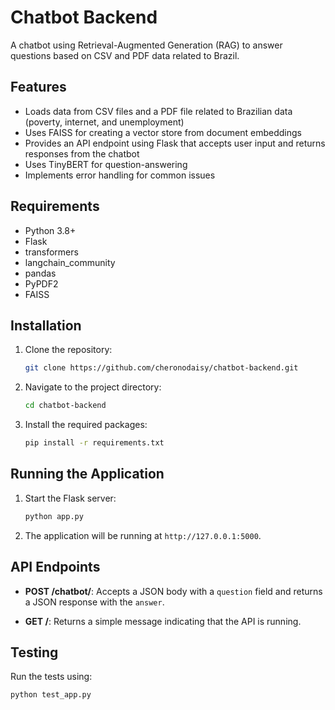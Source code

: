 # Chatbot Backend
A chatbot using Retrieval-Augmented Generation (RAG) to answer questions based on CSV and PDF data related to Brazil.

## Features

- Loads data from CSV files and a PDF file related to Brazilian data (poverty, internet, and unemployment)
- Uses FAISS for creating a vector store from document embeddings
- Provides an API endpoint using Flask that accepts user input and returns responses from the chatbot
- Uses TinyBERT for question-answering
- Implements error handling for common issues

## Requirements

- Python 3.8+
- Flask
- transformers
- langchain_community
- pandas
- PyPDF2
- FAISS

## Installation

1. Clone the repository:
    ```bash
    git clone https://github.com/cheronodaisy/chatbot-backend.git
    ```

2. Navigate to the project directory:
    ```bash
    cd chatbot-backend
    ```

3. Install the required packages:
    ```bash
    pip install -r requirements.txt
    ```

## Running the Application

1. Start the Flask server:
    ```bash
    python app.py
    ```

2. The application will be running at `http://127.0.0.1:5000`.

## API Endpoints

- **POST /chatbot/**: Accepts a JSON body with a `question` field and returns a JSON response with the `answer`.

- **GET /**: Returns a simple message indicating that the API is running.

## Testing

Run the tests using:
```bash
python test_app.py
